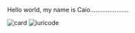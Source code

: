 Hello world, my name is Caio......................

![card](https://github-readme-stats.vercel.app/api?username=Ratticaio&theme=radical&show_icons=true)
![iuricode](https://github-readme-stats.vercel.app/api/top-langs/?username=Ratticaio&hide=html&layout=compact&theme=radical)

<!--
**Ratticaio/Ratticaio** is a ✨ _special_ ✨ repository because its `README.md` (this file) appears on your GitHub profile.

Here are some ideas to get you started:

- 🔭 I’m currently working on ...
- 🌱 I’m currently learning ...
- 👯 I’m looking to collaborate on ...
- 🤔 I’m looking for help with ...
- 💬 Ask me about ...
- 📫 How to reach me: ...
- 😄 Pronouns: ...
- ⚡ Fun fact: ...
-->
